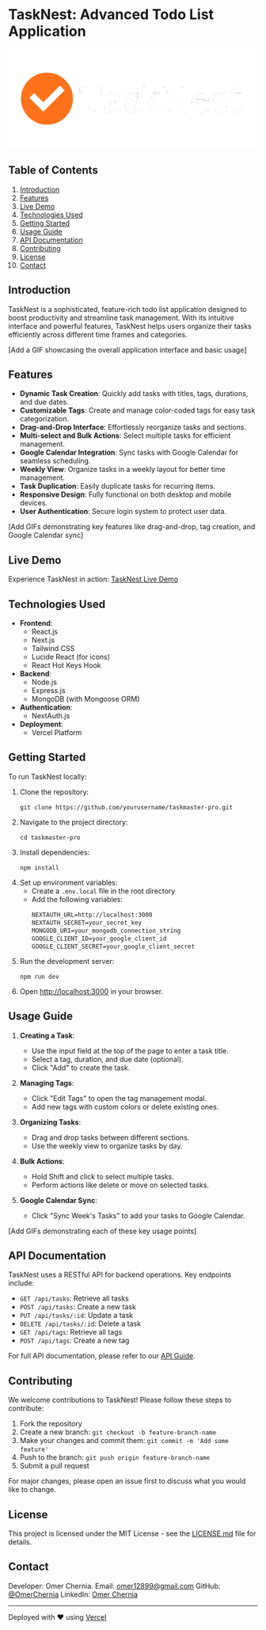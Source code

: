 # TaskNest: Advanced Todo List Application

![TaskNest Logo](public/TaskNest_WhiteText.png)

## Table of Contents

1. [Introduction](#introduction)
2. [Features](#features)
3. [Live Demo](#live-demo)
4. [Technologies Used](#technologies-used)
5. [Getting Started](#getting-started)
6. [Usage Guide](#usage-guide)
7. [API Documentation](#api-documentation)
8. [Contributing](#contributing)
9. [License](#license)
10. [Contact](#contact)

## Introduction

TaskNest is a sophisticated, feature-rich todo list application designed to boost productivity and streamline task management. With its intuitive interface and powerful features, TaskNest helps users organize their tasks efficiently across different time frames and categories.

[Add a GIF showcasing the overall application interface and basic usage]

## Features

- **Dynamic Task Creation**: Quickly add tasks with titles, tags, durations, and due dates.
- **Customizable Tags**: Create and manage color-coded tags for easy task categorization.
- **Drag-and-Drop Interface**: Effortlessly reorganize tasks and sections.
- **Multi-select and Bulk Actions**: Select multiple tasks for efficient management.
- **Google Calendar Integration**: Sync tasks with Google Calendar for seamless scheduling.
- **Weekly View**: Organize tasks in a weekly layout for better time management.
- **Task Duplication**: Easily duplicate tasks for recurring items.
- **Responsive Design**: Fully functional on both desktop and mobile devices.
- **User Authentication**: Secure login system to protect user data.

[Add GIFs demonstrating key features like drag-and-drop, tag creation, and Google Calendar sync]

## Live Demo

Experience TaskNest in action: [TaskNest Live Demo](https://taskmaster-pro.vercel.app)

## Technologies Used

- **Frontend**:
  - React.js
  - Next.js
  - Tailwind CSS
  - Lucide React (for icons)
  - React Hot Keys Hook
- **Backend**:
  - Node.js
  - Express.js
  - MongoDB (with Mongoose ORM)
- **Authentication**:
  - NextAuth.js
- **Deployment**:
  - Vercel Platform

## Getting Started

To run TaskNest locally:

1. Clone the repository:
   ```
   git clone https://github.com/yourusername/taskmaster-pro.git
   ```
2. Navigate to the project directory:
   ```
   cd taskmaster-pro
   ```
3. Install dependencies:
   ```
   npm install
   ```
4. Set up environment variables:
   - Create a `.env.local` file in the root directory
   - Add the following variables:
     ```
     NEXTAUTH_URL=http://localhost:3000
     NEXTAUTH_SECRET=your_secret_key
     MONGODB_URI=your_mongodb_connection_string
     GOOGLE_CLIENT_ID=your_google_client_id
     GOOGLE_CLIENT_SECRET=your_google_client_secret
     ```
5. Run the development server:
   ```
   npm run dev
   ```
6. Open [http://localhost:3000](http://localhost:3000) in your browser.

## Usage Guide

1. **Creating a Task**:

   - Use the input field at the top of the page to enter a task title.
   - Select a tag, duration, and due date (optional).
   - Click "Add" to create the task.

2. **Managing Tags**:

   - Click "Edit Tags" to open the tag management modal.
   - Add new tags with custom colors or delete existing ones.

3. **Organizing Tasks**:

   - Drag and drop tasks between different sections.
   - Use the weekly view to organize tasks by day.

4. **Bulk Actions**:

   - Hold Shift and click to select multiple tasks.
   - Perform actions like delete or move on selected tasks.

5. **Google Calendar Sync**:
   - Click "Sync Week's Tasks" to add your tasks to Google Calendar.

[Add GIFs demonstrating each of these key usage points]

## API Documentation

TaskNest uses a RESTful API for backend operations. Key endpoints include:

- `GET /api/tasks`: Retrieve all tasks
- `POST /api/tasks`: Create a new task
- `PUT /api/tasks/:id`: Update a task
- `DELETE /api/tasks/:id`: Delete a task
- `GET /api/tags`: Retrieve all tags
- `POST /api/tags`: Create a new tag

For full API documentation, please refer to our [API Guide](link-to-api-documentation).

## Contributing

We welcome contributions to TaskNest! Please follow these steps to contribute:

1. Fork the repository
2. Create a new branch: `git checkout -b feature-branch-name`
3. Make your changes and commit them: `git commit -m 'Add some feature'`
4. Push to the branch: `git push origin feature-branch-name`
5. Submit a pull request

For major changes, please open an issue first to discuss what you would like to change.

## License

This project is licensed under the MIT License - see the [LICENSE.md](LICENSE.md) file for details.

## Contact

Developer: Omer Chernia.
Email: omer12899@gmail.com
GitHub: [@OmerChernia](https://github.com/OmerChernia)
LinkedIn: [Omer Chernia](https://www.linkedin.com/in/omer-chernia-14a573228/)

---

Deployed with ❤️ using [Vercel](https://vercel.com)
